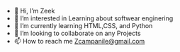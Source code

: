 - 👋 Hi, I’m Zeek
- 👀 I’m interested in Learning about softwear enginering 
- 🌱 I’m currently learning HTML,CSS, and Python
- 💞️ I’m looking to collaborate on any Projects
- 📫 How to reach me Zcampanile@gmail.com

<!---
Zcampanile/Zcampanile is a ✨ special ✨ repository because its `README.md` (this file) appears on your GitHub profile.
You can click the Preview link to take a look at your changes.
--->
